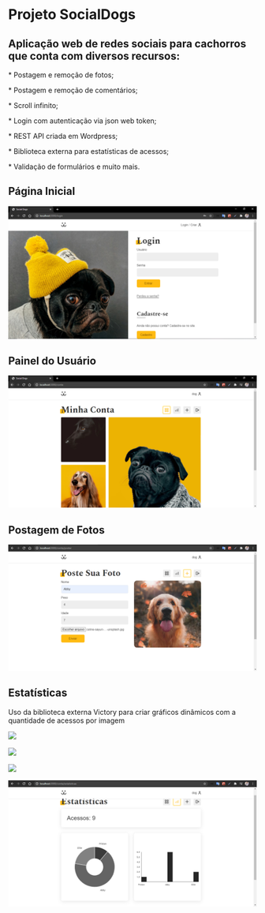 <h1>Projeto SocialDogs</h1>

<h2>Aplicação web de redes sociais para cachorros que conta com diversos recursos:</h2>

<p>* Postagem e remoção de fotos;</p>
<p>* Postagem e remoção de comentários;</p>
<p>* Scroll infinito;</p>
<p>* Login com autenticação via json web token;</p>
<p>* REST API criada em Wordpress;</p>
<p>* Biblioteca externa para estatísticas de acessos;</p>
<p>* Validação de formulários e muito mais.</p>

<h2>Página Inicial</h2>

![](.github/img_home.PNG)

<h2>Painel do Usuário</h2>

![](.github/img_profile.PNG)

<h2>Postagem de Fotos</h2>

![](.github/post_img.PNG)

<h2>Estatísticas</h2>
<p>Uso da biblioteca externa Victory para criar gráficos dinâmicos com a quantidade de acessos por imagem<p>

![](.github/priston_img)

![](.github/abby_img)

![](.github/ellie_img)

![](.github/img_lib.PNG)
